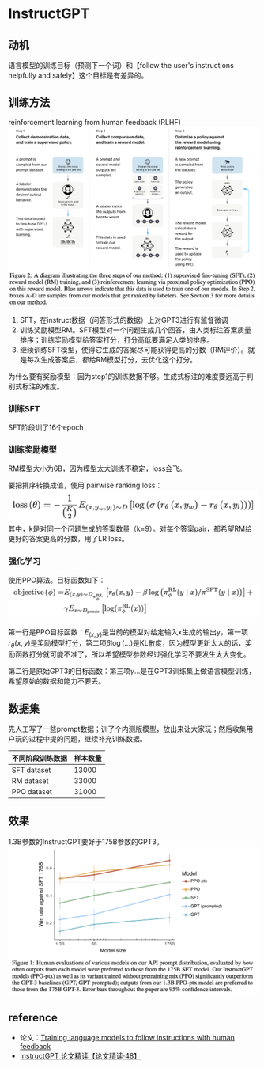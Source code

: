 # InstructGPT

## 动机
语言模型的训练目标（预测下一个词）和【follow the user's instructions helpfully and safely】这个目标是有差异的。

## 训练方法
reinforcement learning from human feedback (RLHF)
![Alt text](image.png)
1. SFT，在instruct数据（问答形式的数据）上对GPT3进行有监督微调
2. 训练奖励模型RM。SFT模型对一个问题生成几个回答，由人类标注答案质量排序；训练奖励模型给答案打分，打分高低要满足人类的排序。
3. 继续训练SFT模型，使得它生成的答案尽可能获得更高的分数（RM评价）。就是每次生成答案后，都给RM模型打分，去优化这个打分。

为什么要有奖励模型：因为step1的训练数据不够。生成式标注的难度要远高于判别式标注的难度。

### 训练SFT
SFT阶段训了16个epoch

### 训练奖励模型
RM模型大小为6B，因为模型太大训练不稳定，loss会飞。

要把排序转换成值，使用 pairwise ranking loss：
![Alt text](image-1.png)
其中，k是对同一个问题生成的答案数量（k=9）。对每个答案pair，都希望RM给更好的答案更高的分数，用了LR loss。

### 强化学习
使用PPO算法。目标函数如下：
![Alt text](image-2.png)

第一行是PPO目标函数：$E_(x, y)$是当前的模型对给定输入x生成的输出y，第一项$r_\theta(x, y)$是奖励模型打分，第二项$\beta\log(...)$是KL散度，因为模型更新太大的话，奖励函数打分就可能不准了，所以希望模型参数经过强化学习不要发生太大变化。

第二行是原始GPT3的目标函数：第三项$\gamma...$是在GPT3训练集上做语言模型训练，希望原始的数据和能力不要丢。


## 数据集
先人工写了一些prompt数据；训了个内测版模型，放出来让大家玩；然后收集用户玩的过程中提的问题，继续补充训练数据。

| 不同阶段训练数据 | 样本数量|
| ---- | ---- |
| SFT dataset | 13000 |
| RM dataset | 33000 |
| PPO dataset | 31000 |


## 效果
1.3B参数的InstructGPT要好于175B参数的GPT3。
![Alt text](image-3.png)

## reference
- 论文：[Training language models to follow instructions with human feedback](https://arxiv.org/pdf/2203.02155.pdf)
- [InstructGPT 论文精读【论文精读·48】](https://www.bilibili.com/video/BV1hd4y187CR/?spm_id_from=333.788&vd_source=cde29199d71ef3753989894755f4f724)